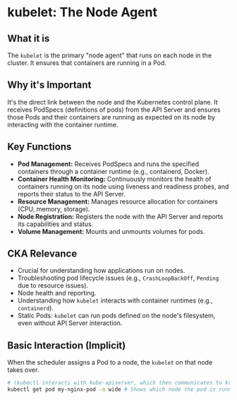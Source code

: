 # kubelet: The Node Agent

## What it is

The `kubelet` is the primary "node agent" that runs on each node in the cluster. It ensures that containers are running in a Pod.

## Why it's Important

It's the direct link between the node and the Kubernetes control plane. It receives PodSpecs (definitions of pods) from the API Server and ensures those Pods and their containers are running as expected on its node by interacting with the container runtime.

## Key Functions

- **Pod Management:** Receives PodSpecs and runs the specified containers through a container runtime (e.g., containerd, Docker).
- **Container Health Monitoring:** Continuously monitors the health of containers running on its node using liveness and readiness probes, and reports their status to the API Server.
- **Resource Management:** Manages resource allocation for containers (CPU, memory, storage).
- **Node Registration:** Registers the node with the API Server and reports its capabilities and status.
- **Volume Management:** Mounts and unmounts volumes for pods.

## CKA Relevance

- Crucial for understanding how applications run on nodes.
- Troubleshooting pod lifecycle issues (e.g., `CrashLoopBackOff`, `Pending` due to resource issues).
- Node health and reporting.
- Understanding how `kubelet` interacts with container runtimes (e.g., `containerd`).
- Static Pods: `kubelet` can run pods defined on the node's filesystem, even without API Server interaction.

## Basic Interaction (Implicit)

When the scheduler assigns a Pod to a node, the `kubelet` on that node takes over.

```bash
# (kubectl interacts with kube-apiserver, which then communicates to kubelet)
kubectl get pod my-nginx-pod -o wide # Shows which node the pod is running on
```
